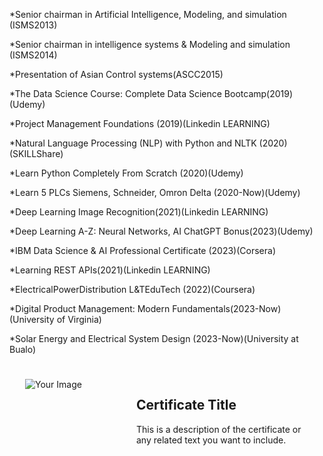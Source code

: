 
*Senior chairman in Artificial Intelligence, Modeling, and simulation (ISMS2013) 

*Senior chairman in intelligence systems & Modeling and simulation (ISMS2014) 

*Presentation of Asian Control systems(ASCC2015)

*The Data Science Course: Complete Data Science Bootcamp(2019)(Udemy)

*Project Management Foundations (2019)(Linkedin LEARNING)

*Natural Language Processing (NLP) with Python and NLTK (2020)(SKILLShare)

*Learn Python Completely From Scratch (2020)(Udemy)

*Learn 5 PLCs Siemens, Schneider, Omron Delta (2020-Now)(Udemy)

*Deep Learning Image Recognition(2021)(Linkedin LEARNING)

*Deep Learning A-Z: Neural Networks, AI ChatGPT Bonus(2023)(Udemy)

*IBM Data Science & AI Professional Certificate (2023)(Corsera) 

*Learning REST APIs(2021)(Linkedin LEARNING)

*ElectricalPowerDistribution L&TEduTech (2022)(Coursera)

*Digital Product Management: Modern Fundamentals(2023-Now)(University of Virginia)

*Solar Energy and Electrical System Design (2023-Now)(University at Bu alo)



<div class="certificate-container">
    <div class="certificate-image">
        <img src="{{ site.baseurl }}/assets/20_award.jpg" alt="Your Image">
    </div>
    <div class="certificate-text">
        <h2>Certificate Title</h2>
        <p>This is a description of the certificate or any related text you want to include.</p>
    </div>
</div>

<style>
.certificate-container {
    display: flex;
    align-items: flex-start;
    padding: 25px;
}

.certificate-image {
    flex: 1;
    max-width: 40%;
    margin-right: 20px;
}

.certificate-text {
    flex: 2;
    padding-left: 20px;
}
</style>







